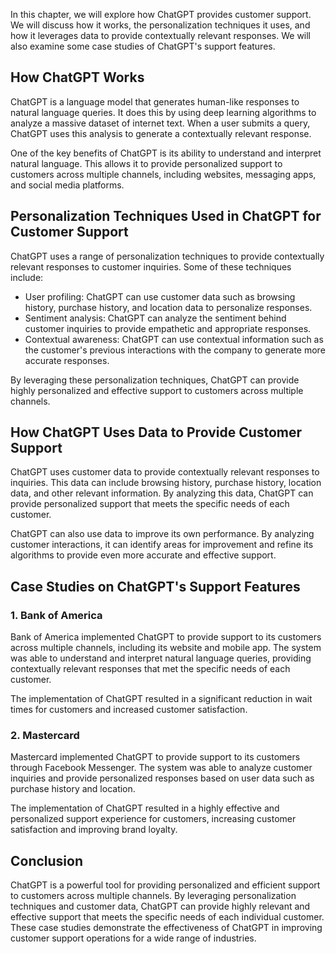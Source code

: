 

In this chapter, we will explore how ChatGPT provides customer support. We will discuss how it works, the personalization techniques it uses, and how it leverages data to provide contextually relevant responses. We will also examine some case studies of ChatGPT's support features.

How ChatGPT Works
-----------------

ChatGPT is a language model that generates human-like responses to natural language queries. It does this by using deep learning algorithms to analyze a massive dataset of internet text. When a user submits a query, ChatGPT uses this analysis to generate a contextually relevant response.

One of the key benefits of ChatGPT is its ability to understand and interpret natural language. This allows it to provide personalized support to customers across multiple channels, including websites, messaging apps, and social media platforms.

Personalization Techniques Used in ChatGPT for Customer Support
---------------------------------------------------------------

ChatGPT uses a range of personalization techniques to provide contextually relevant responses to customer inquiries. Some of these techniques include:

* User profiling: ChatGPT can use customer data such as browsing history, purchase history, and location data to personalize responses.
* Sentiment analysis: ChatGPT can analyze the sentiment behind customer inquiries to provide empathetic and appropriate responses.
* Contextual awareness: ChatGPT can use contextual information such as the customer's previous interactions with the company to generate more accurate responses.

By leveraging these personalization techniques, ChatGPT can provide highly personalized and effective support to customers across multiple channels.

How ChatGPT Uses Data to Provide Customer Support
-------------------------------------------------

ChatGPT uses customer data to provide contextually relevant responses to inquiries. This data can include browsing history, purchase history, location data, and other relevant information. By analyzing this data, ChatGPT can provide personalized support that meets the specific needs of each customer.

ChatGPT can also use data to improve its own performance. By analyzing customer interactions, it can identify areas for improvement and refine its algorithms to provide even more accurate and effective support.

Case Studies on ChatGPT's Support Features
------------------------------------------

### 1. Bank of America

Bank of America implemented ChatGPT to provide support to its customers across multiple channels, including its website and mobile app. The system was able to understand and interpret natural language queries, providing contextually relevant responses that met the specific needs of each customer.

The implementation of ChatGPT resulted in a significant reduction in wait times for customers and increased customer satisfaction.

### 2. Mastercard

Mastercard implemented ChatGPT to provide support to its customers through Facebook Messenger. The system was able to analyze customer inquiries and provide personalized responses based on user data such as purchase history and location.

The implementation of ChatGPT resulted in a highly effective and personalized support experience for customers, increasing customer satisfaction and improving brand loyalty.

Conclusion
----------

ChatGPT is a powerful tool for providing personalized and efficient support to customers across multiple channels. By leveraging personalization techniques and customer data, ChatGPT can provide highly relevant and effective support that meets the specific needs of each individual customer. These case studies demonstrate the effectiveness of ChatGPT in improving customer support operations for a wide range of industries.
